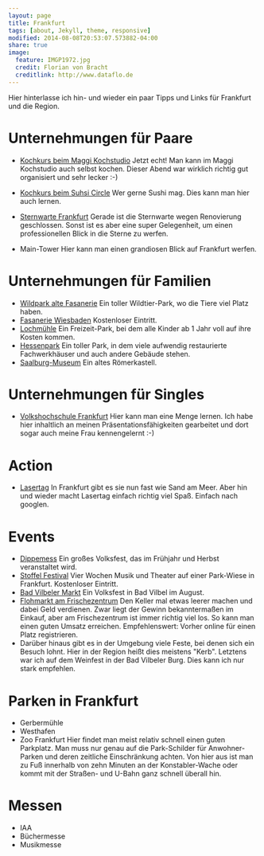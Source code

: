 ```yaml
---
layout: page
title: Frankfurt
tags: [about, Jekyll, theme, responsive]
modified: 2014-08-08T20:53:07.573882-04:00
share: true
image:
  feature: IMGP1972.jpg
  credit: Florian von Bracht
  creditlink: http://www.dataflo.de
---
```


Hier hinterlasse ich hin- und wieder ein paar Tipps und Links für Frankfurt und die Region.


# Unternehmungen für Paare

* [Kochkurs beim Maggi Kochstudio](https://www.maggi.de/maggi-kochstudio/treffs/frankfurt/Kochkurse)
  Jetzt echt! Man kann im Maggi Kochstudio auch selbst kochen. Dieser Abend war wirklich richtig gut organisiert und sehr lecker :-)
* [Kochkurs beim Suhsi Circle](http://www.sushi-circle.de/kochkurse-bei-sushi-circle.html)
  Wer gerne Sushi mag. Dies kann man hier auch lernen.  
* [Sternwarte Frankfurt](http://www.physikalischer-verein.de/index.php/sternwarte)
  Gerade ist die Sternwarte wegen Renovierung geschlossen. Sonst ist es aber eine super Gelegenheit, um einen professionellen Blick in die Sterne zu werfen.

* Main-Tower  Hier kann man einen grandiosen Blick auf Frankfurt werfen.

# Unternehmungen für Familien

* [Wildpark alte Fasanerie](www.erlebnis-wildpark.de)
  Ein toller Wildtier-Park, wo die Tiere viel Platz haben.
* [Fasanerie Wiesbaden](fasanerie.net/)
  Kostenloser Eintritt.
* [Lochmühle](http://www.lochmuehle.de/)
  Ein Freizeit-Park, bei dem alle Kinder ab 1 Jahr voll auf ihre Kosten kommen.
* [Hessenpark](http://www.hessenpark.de/)
  Ein toller Park, in dem viele aufwendig restaurierte Fachwerkhäuser und auch andere Gebäude stehen.
* [Saalburg-Museum](http://www.saalburgmuseum.de/)
  Ein altes Römerkastell.


# Unternehmungen für Singles

* [Volkshochschule Frankfurt](https://www.vhs.frankfurt.de/)
  Hier kann man eine Menge lernen. Ich habe hier inhaltlich an meinen Präsentationsfähigkeiten gearbeitet und dort sogar auch meine Frau kennengelernt :-)

# Action

* [Lasertag](www.lasertag-frankfurt.de/)  In Frankfurt gibt es sie nun fast wie Sand am Meer. Aber hin und wieder macht Lasertag einfach richtig viel Spaß. Einfach nach googlen.


# Events

* [Dippemess](http://www.dippemess.de/)  Ein großes Volksfest, das im Frühjahr und Herbst veranstaltet wird.
* [Stoffel Festival](www.stalburg.de/stoffel/info/)  Vier Wochen Musik und Theater auf einer Park-Wiese in Frankfurt. Kostenloser Eintritt.
* [Bad Vilbeler Markt](http://www.bad-vilbel-markt.de/)  Ein Volksfest in Bad Vilbel im August.
* [Flohmarkt am Frischezentrum](http://www.flohmarkt-frankfurt.com/flohmarkt-frischezentrum-frankfurt-kalbach/)  Den Keller mal etwas leerer machen und dabei Geld verdienen. Zwar liegt der Gewinn bekanntermaßen im Einkauf, aber am Frischezentrum ist immer richtig viel los. So kann man einen guten Umsatz erreichen. Empfehlenswert: Vorher online für einen Platz registrieren.
* Darüber hinaus gibt es in der Umgebung viele Feste, bei denen sich ein Besuch lohnt. Hier in der Region heißt dies meistens "Kerb". Letztens war ich auf dem Weinfest in der Bad Vilbeler Burg. Dies kann ich nur stark empfehlen.

# Parken in Frankfurt
 * Gerbermühle
 * Westhafen
 * Zoo Frankfurt
  Hier findet man meist relativ schnell einen guten Parkplatz. Man muss nur genau auf die Park-Schilder für Anwohner-Parken und deren zeitliche Einschränkung achten. Von hier aus ist man zu Fuß innerhalb von zehn Minuten an der Konstabler-Wache oder kommt mit der Straßen- und U-Bahn ganz schnell überall hin.

# Messen

* IAA
* Büchermesse
* Musikmesse

